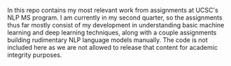 In this repo contains my most relevant work from assignments at UCSC's NLP MS program. I am currently in my second quarter, so the assignments thus far mostly consist of my development in understanding basic machine learning and deep learning techniques, along with a couple assignments building rudimentary NLP language models manually. 
The code is not included here as we are not allowed to release that content for academic integrity purposes. 
